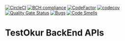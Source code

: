 [![CircleCI](https://circleci.com/gh/NazmiAltun/TestOkur.WebApi.svg?style=svg)](https://circleci.com/gh/NazmiAltun/TestOkur.WebApi)
[![BCH compliance](https://bettercodehub.com/edge/badge/NazmiAltun/TestOkur.WebApi?branch=master)](https://bettercodehub.com/)
[![CodeFactor](https://www.codefactor.io/repository/github/nazmialtun/testokur.webapi/badge)](https://www.codefactor.io/repository/github/nazmialtun/testokur.webapi)
[![codecov](https://codecov.io/gh/NazmiAltun/TestOkur.WebApi/branch/master/graph/badge.svg)](https://codecov.io/gh/NazmiAltun/TestOkur.WebApi)
[![Quality Gate Status](https://sonarcloud.io/api/project_badges/measure?project=NazmiAltun_TestOkur.WebApi&metric=alert_status)](https://sonarcloud.io/dashboard?id=NazmiAltun_TestOkur.WebApi)
[![Bugs](https://sonarcloud.io/api/project_badges/measure?project=NazmiAltun_TestOkur.WebApi&metric=bugs)](https://sonarcloud.io/dashboard?id=NazmiAltun_TestOkur.WebApi)
[![Code Smells](https://sonarcloud.io/api/project_badges/measure?project=NazmiAltun_TestOkur.WebApi&metric=code_smells)](https://sonarcloud.io/dashboard?id=NazmiAltun_TestOkur.WebApi)
# TestOkur BackEnd APIs